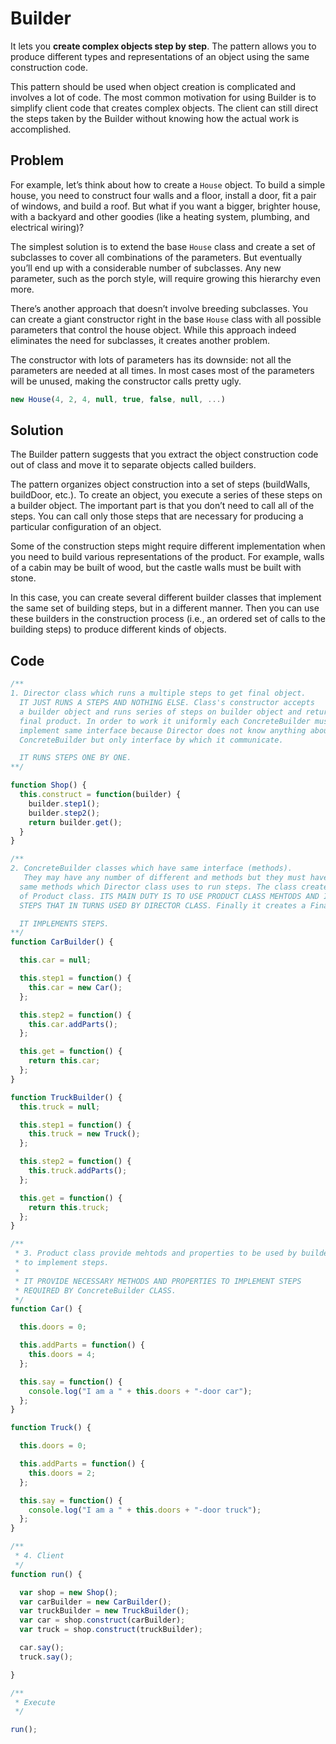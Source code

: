 # Builder

It lets you **create complex objects step by step**. The pattern allows you to produce different types and representations of an object using the same construction code.

This pattern should be used when object creation is complicated and involves a lot of code. The most common motivation for using Builder is to simplify client code that creates complex objects. The client can still direct the steps taken by the Builder without knowing how the actual work is accomplished.

## Problem

For example, let’s think about how to create a  `House`  object. To build a simple house, you need to construct four walls and a floor, install a door, fit a pair of windows, and build a roof. But what if you want a bigger, brighter house, with a backyard and other goodies (like a heating system, plumbing, and electrical wiring)?

The simplest solution is to extend the base  `House`  class and create a set of subclasses to cover all combinations of the parameters. But eventually you’ll end up with a considerable number of subclasses. Any new parameter, such as the porch style, will require growing this hierarchy even more.

There’s another approach that doesn’t involve breeding subclasses. You can create a giant constructor right in the base  `House`  class with all possible parameters that control the house object. While this approach indeed eliminates the need for subclasses, it creates another problem.

The constructor with lots of parameters has its downside: not all the parameters are needed at all times. In most cases most of the parameters will be unused, making the constructor calls pretty ugly.

```js
new House(4, 2, 4, null, true, false, null, ...)
```

## Solution

The Builder pattern suggests that you extract the object construction code out of class and move it to separate objects called builders.

The pattern organizes object construction into a set of steps (buildWalls, buildDoor, etc.). To create an object, you execute a series of these steps on a builder object. The important part is that you don’t need to call all of the steps. You can call only those steps that are necessary for producing a particular configuration of an object.

Some of the construction steps might require different implementation when you need to build various representations of the product. For example, walls of a cabin may be built of wood, but the castle walls must be built with stone.

In this case, you can create several different builder classes that implement the same set of building steps, but in a different manner. Then you can use these builders in the construction process (i.e., an ordered set of calls to the building steps) to produce different kinds of objects.

## Code

```js
/**
1. Director class which runs a multiple steps to get final object.
  IT JUST RUNS A STEPS AND NOTHING ELSE. Class's constructor accepts
  a builder object and runs series of steps on builder object and return
  final product. In order to work it uniformly each ConcreteBuilder must
  implement same interface because Director does not know anything about
  ConcreteBuilder but only interface by which it communicate.

  IT RUNS STEPS ONE BY ONE.
**/

function Shop() {
  this.construct = function(builder) {
    builder.step1();
    builder.step2();
    return builder.get();
  }
}

/**
2. ConcreteBuilder classes which have same interface (methods).
   They may have any number of different and methods but they must have
  same methods which Director class uses to run steps. The class creates object
  of Product class. ITS MAIN DUTY IS TO USE PRODUCT CLASS MEHTODS AND IMPLEMENT
  STEPS THAT IN TURNS USED BY DIRECTOR CLASS. Finally it creates a Final Product Object.

  IT IMPLEMENTS STEPS.
**/
function CarBuilder() {

  this.car = null;

  this.step1 = function() {
    this.car = new Car();
  };

  this.step2 = function() {
    this.car.addParts();
  };

  this.get = function() {
    return this.car;
  };
}

function TruckBuilder() {
  this.truck = null;

  this.step1 = function() {
    this.truck = new Truck();
  };

  this.step2 = function() {
    this.truck.addParts();
  };

  this.get = function() {
    return this.truck;
  };
}

/**
 * 3. Product class provide mehtods and properties to be used by builder
 * to implement steps.
 *
 * IT PROVIDE NECESSARY METHODS AND PROPERTIES TO IMPLEMENT STEPS
 * REQUIRED BY ConcreteBuilder CLASS.
 */
function Car() {

  this.doors = 0;

  this.addParts = function() {
    this.doors = 4;
  };

  this.say = function() {
    console.log("I am a " + this.doors + "-door car");
  };
}

function Truck() {

  this.doors = 0;

  this.addParts = function() {
    this.doors = 2;
  };

  this.say = function() {
    console.log("I am a " + this.doors + "-door truck");
  };
}

/**
 * 4. Client
 */
function run() {

  var shop = new Shop();
  var carBuilder = new CarBuilder();
  var truckBuilder = new TruckBuilder();
  var car = shop.construct(carBuilder);
  var truck = shop.construct(truckBuilder);

  car.say();
  truck.say();

}

/**
 * Execute
 */

run();
```
